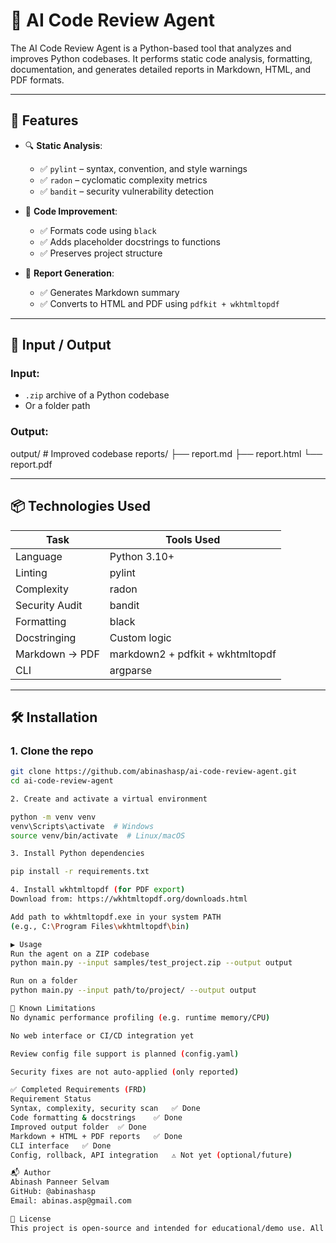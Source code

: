 # 🤖 AI Code Review Agent

The AI Code Review Agent is a Python-based tool that analyzes and improves Python codebases. It performs static code analysis, formatting, documentation, and generates detailed reports in Markdown, HTML, and PDF formats.

---

## 🚀 Features

- 🔍 **Static Analysis**:
  - ✅ `pylint` – syntax, convention, and style warnings
  - ✅ `radon` – cyclomatic complexity metrics
  - ✅ `bandit` – security vulnerability detection

- 🧹 **Code Improvement**:
  - ✅ Formats code using `black`
  - ✅ Adds placeholder docstrings to functions
  - ✅ Preserves project structure

- 📝 **Report Generation**:
  - ✅ Generates Markdown summary
  - ✅ Converts to HTML and PDF using `pdfkit + wkhtmltopdf`

---

## 📂 Input / Output

### Input:
- `.zip` archive of a Python codebase
- Or a folder path

### Output:
output/ # Improved codebase
reports/
├── report.md
├── report.html
└── report.pdf


---

## 📦 Technologies Used

| Task              | Tools Used                  |
|------------------|-----------------------------|
| Language          | Python 3.10+                |
| Linting           | pylint                      |
| Complexity        | radon                       |
| Security Audit    | bandit                      |
| Formatting        | black                       |
| Docstringing      | Custom logic                |
| Markdown → PDF    | markdown2 + pdfkit + wkhtmltopdf |
| CLI               | argparse                    |

---

## 🛠 Installation

### 1. Clone the repo

```bash
git clone https://github.com/abinashasp/ai-code-review-agent.git
cd ai-code-review-agent

2. Create and activate a virtual environment

python -m venv venv
venv\Scripts\activate  # Windows
source venv/bin/activate  # Linux/macOS

3. Install Python dependencies

pip install -r requirements.txt

4. Install wkhtmltopdf (for PDF export)
Download from: https://wkhtmltopdf.org/downloads.html

Add path to wkhtmltopdf.exe in your system PATH
(e.g., C:\Program Files\wkhtmltopdf\bin)

▶️ Usage
Run the agent on a ZIP codebase
python main.py --input samples/test_project.zip --output output

Run on a folder
python main.py --input path/to/project/ --output output

🧠 Known Limitations
No dynamic performance profiling (e.g. runtime memory/CPU)

No web interface or CI/CD integration yet

Review config file support is planned (config.yaml)

Security fixes are not auto-applied (only reported)

✅ Completed Requirements (FRD)
Requirement	Status
Syntax, complexity, security scan	✅ Done
Code formatting & docstrings	✅ Done
Improved output folder	✅ Done
Markdown + HTML + PDF reports	✅ Done
CLI interface	✅ Done
Config, rollback, API integration	⚠️ Not yet (optional/future)

📬 Author
Abinash Panneer Selvam
GitHub: @abinashasp
Email: abinas.asp@gmail.com

📃 License
This project is open-source and intended for educational/demo use. All code reviews are performed locally and securely.